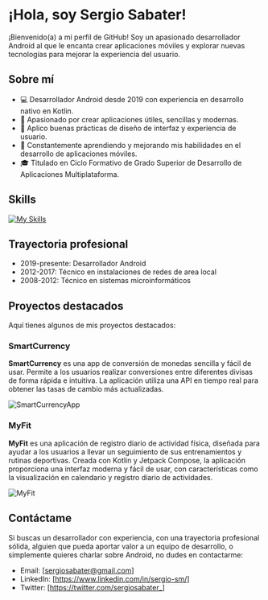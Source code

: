 # ¡Hola, soy Sergio Sabater!

¡Bienvenido(a) a mi perfil de GitHub! Soy un apasionado desarrollador Android al que le encanta crear aplicaciones móviles y explorar nuevas tecnologías para mejorar la experiencia del usuario.


## Sobre mí

- 💻 Desarrollador Android desde 2019 con experiencia en desarrollo nativo en Kotlin.
- 📱 Apasionado por crear aplicaciones útiles, sencillas y modernas.
- 🌟 Aplico buenas prácticas de diseño de interfaz y experiencia de usuario.
- 🚀 Constantemente aprendiendo y mejorando mis habilidades en el desarrollo de aplicaciones móviles.
- 🎓 Titulado en Ciclo Formativo de Grado Superior de Desarrollo de Aplicaciones Multiplataforma.


## Skills

[![My Skills](https://skillicons.dev/icons?i=kotlin,ktor,java,git,androidstudio,firebase,github,githubactions,gitlab,mysql,postman,figma&theme=light)](https://skillicons.dev)


## Trayectoria profesional

- 2019-presente: Desarrollador Android
- 2012-2017: Técnico en instalaciones de redes de area local
- 2008-2012: Técnico en sistemas microinformáticos


## Proyectos destacados

Aquí tienes algunos de mis proyectos destacados:

### SmartCurrency

**SmartCurrency** es una app de conversión de monedas sencilla y fácil de usar. Permite a los usuarios realizar conversiones entre diferentes divisas de forma rápida e intuitiva. La aplicación utiliza una API en tiempo real para obtener las tasas de cambio más actualizadas.

![SmartCurrencyApp](enlace_a_la_imagen_de_SmartCurrencyApp)

### MyFit

**MyFit** es una aplicación de registro diario de actividad física, diseñada para ayudar a los usuarios a llevar un seguimiento de sus entrenamientos y rutinas deportivas. Creada con Kotlin y Jetpack Compose, la aplicación proporciona una interfaz moderna y fácil de usar, con características como la visualización en calendario y registro diario de actividades.

![MyFit](enlace_a_la_imagen_de_MyFit)


## Contáctame

Si buscas un desarrollador con experiencia, con una trayectoria profesional sólida, alguien que pueda aportar valor a un equipo de desarrollo, o simplemente quieres charlar sobre Android, no dudes en contactarme:

- Email: [sergiosabater@gmail.com]
- LinkedIn: [https://www.linkedin.com/in/sergio-sm/]
- Twitter: [https://twitter.com/sergiosabater_]
